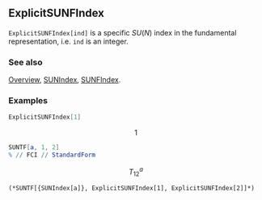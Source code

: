 ## ExplicitSUNFIndex

`ExplicitSUNFIndex[ind]` is a specific $SU(N)$ index in the fundamental representation, i.e. `ind` is an integer.

### See also

[Overview](Extra/FeynCalc.md), [SUNIndex](SUNIndex.md), [SUNFIndex](SUNFIndex.md).

### Examples

```mathematica
ExplicitSUNFIndex[1]
```

$$1$$

```mathematica
SUNTF[a, 1, 2]
% // FCI // StandardForm
```

$$T_{12}^a$$

```
(*SUNTF[{SUNIndex[a]}, ExplicitSUNFIndex[1], ExplicitSUNFIndex[2]]*)
```
